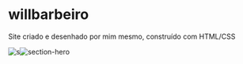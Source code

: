 # willbarbeiro
Site criado e desenhado por mim mesmo, construído com HTML/CSS 



![s](https://user-images.githubusercontent.com/119333308/208315724-502a53a6-a164-4efe-ab65-fe1e46d795f8.PNG)![section-hero](https://user-images.githubusercontent.com/119333308/208317581-2deb349e-9688-4323-82f4-66c629a5acd1.png)


